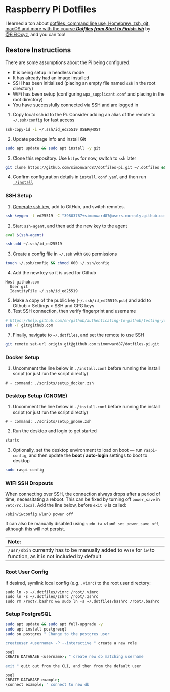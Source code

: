 # Raspberry Pi Dotfiles

I learned a ton about
[dotfiles, command line use, Homebrew, zsh, git, macOS and more with the course **_Dotfiles from Start to Finish-ish_**](http://dotfiles.eieio.xyz/)
by [@EIEIOxyz](https://twitter.com/EIEIOxyz/), and you can too!

## Restore Instructions

There are some assumptions about the Pi being configured:

- It is being setup in headless mode
- It has already had an image installed
- SSH has been initialised (placing an empty file named `ssh` in the root
  directory)
- WiFi has been setup (configuring `wpa_supplicant.conf` and placing in the root
  directory)
- You have successfully connected via SSH and are logged in

1. Copy local ssh id to the Pi. Consider adding an alias of the remote to `~/.ssh/config` for fast access

```sh
ssh-copy-id -i ~/.ssh/id_ed25519 USER@HOST
```

2. Update package info and install Git

```sh
sudo apt update && sudo apt install -y git
```

3. Clone this repository. Use `https` for now, switch to `ssh` later

```sh
git clone https://github.com/simonward87/dotfiles-pi.git ~/.dotfiles && cd ~/.dotfiles
```

4. Confirm configuration details in `install.conf.yaml` and then run [`./install`](install)

### SSH Setup

1. [Generate ssh key](https://help.github.com/en/github/authenticating-to-github/connecting-to-github-with-ssh),
   add to GitHub, and switch remotes.

```sh
ssh-keygen -t ed25519 -C "39803787+simonward87@users.noreply.github.com"
```

2. Start `ssh-agent`, and then add the new key to the agent

```sh
eval $(ssh-agent)

ssh-add ~/.ssh/id_ed25519
```

3. Create a config file in `~/.ssh` with `600` permissions

```sh
touch ~/.ssh/config && chmod 600 ~/.ssh/config
```

4. Add the new key so it is used for Github

```
Host github.com
  User git
  IdentityFile ~/.ssh/id_ed25519
```

5. Make a copy of the public key (`~/.ssh/id_ed25519.pub`) and add to Github >
   Settings > SSH and GPG keys
6. Test SSH connection, then verify fingerprint and username

```sh
# https://help.github.com/en/github/authenticating-to-github/testing-your-ssh-connection
ssh -T git@github.com
```

7. Finally, navigate to `~/.dotfiles`, and set the remote to use SSH

```sh
git remote set-url origin git@github.com:simonward87/dotfiles-pi.git
```

### Docker Setup

1. Uncomment the line below in `./install.conf` before running the install
   script (or just run the script directly)

```
# - command: ./scripts/setup_docker.zsh
```

### Desktop Setup (GNOME)

1. Uncomment the line below in `./install.conf` before running the install
   script (or just run the script directly)

```
# - command: ./scripts/setup_gnome.zsh
```

2. Run the desktop and login to get started

```sh
startx
```

3. Optionally, set the desktop environment to load on boot — run `raspi-config`,
   and then update the **boot / auto-login** settings to boot to desktop

```sh
sudo raspi-config
```

### WiFi SSH Dropouts

When connecting over SSH, the connection always drops after a period of time, necessitating a reboot. This can be fixed by turning off `power_save` in `/etc/rc.local`. Add the line below, before `exit 0` is called:

```
/sbin/iwconfig wlan0 power off
```

It can also be manually disabled using `sudo iw wlan0 set power_save off`, although this will not persist.

| Note: |
| :--- |
| `/usr/sbin` currently has to be manually added to `PATH` for `iw` to function, as it is not included by default |

### Root User Config

If desired, symlink local config (e.g. `.vimrc`) to the root user directory:

```
sudo ln -s ~/.dotfiles/vimrc /root/.vimrc
sudo ln -s ~/.dotfiles/zshrc /root/.zshrc
sudo rm /root/.bashrc && sudo ln -s ~/.dotfiles/bashrc /root/.bashrc
```

### Setup PostgreSQL

```sh
sudo apt update && sudo apt full-upgrade -y
sudo apt install postgresql
sudo su postgres " Change to the postgres user 

createuser <username> -P --interactive " create a new role

psql
CREATE DATABASE <username>; " create new db matching username

exit " quit out from the CLI, and then from the default user

psql
CREATE DATABASE example;
\connect example; " connect to new db
```
